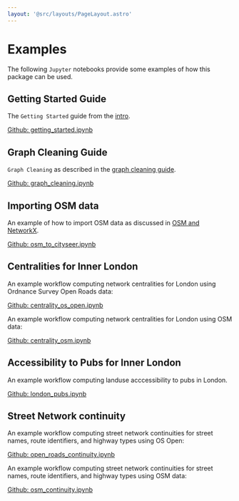 ```yaml
---
layout: '@src/layouts/PageLayout.astro'
---
```


# Examples

The following `Jupyter` notebooks provide some examples of how this package can be used.

## Getting Started Guide

The `Getting Started` guide from the [intro](/intro).

<a href="https://github.com/benchmark-urbanism/cityseer-api/blob/master/demos/getting_started.ipynb" target="_blank">Github: getting_started.ipynb</a>

## Graph Cleaning Guide

`Graph Cleaning` as described in the [graph cleaning guide](/guide#graph-cleaning).

<a href="https://github.com/benchmark-urbanism/cityseer-api/blob/master/demos/graph_cleaning.ipynb" target="_blank">Github: graph_cleaning.ipynb</a>

## Importing OSM data

An example of how to import OSM data as discussed in [OSM and NetworkX](/guide#osm-and-networkx).

<a href="https://github.com/benchmark-urbanism/cityseer-api/blob/master/demos/osm_to_cityseer.ipynb" target="_blank">Github: osm_to_cityseer.ipynb</a>

## Centralities for Inner London

An example workflow computing network centralities for London using Ordnance Survey Open Roads data:

<a href="https://github.com/benchmark-urbanism/cityseer-api/blob/master/demos/centrality/centrality_os_open.ipynb" target="_blank">Github: centrality_os_open.ipynb</a>

An example workflow computing network centralities for London using OSM data:

<a href="https://github.com/benchmark-urbanism/cityseer-api/blob/master/demos/centrality/centrality_osm.ipynb" target="_blank">Github: centrality_osm.ipynb</a>

## Accessibility to Pubs for Inner London

An example workflow computing landuse acccessibility to pubs in London.

<a href="https://github.com/benchmark-urbanism/cityseer-api/blob/master/demos/london_pubs.ipynb" target="_blank">Github: london_pubs.ipynb</a>

## Street Network continuity

An example workflow computing street network continuities for street names, route identifiers, and highway types using OS Open:

<a href="https://github.com/benchmark-urbanism/cityseer-api/blob/master/demos/continuity/open_roads_continuity.ipynb" target="_blank">Github: open_roads_continuity.ipynb</a>

An example workflow computing street network continuities for street names, route identifiers, and highway types using OSM data:

<a href="https://github.com/benchmark-urbanism/cityseer-api/blob/master/demos/continuity/osm_continuity.ipynb" target="_blank">Github: osm_continuity.ipynb</a>
